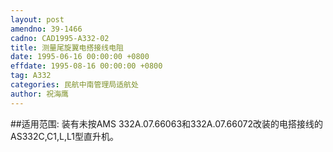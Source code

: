 ```yaml
---
layout: post
amendno: 39-1466
cadno: CAD1995-A332-02
title: 测量尾旋翼电搭接线电阻
date: 1995-06-16 00:00:00 +0800
effdate: 1995-08-16 00:00:00 +0800
tag: A332
categories: 民航中南管理局适航处
author: 祝海鹰
---
```


##适用范围:
装有未按AMS 332A.07.66063和332A.07.66072改装的电搭接线的AS332C,C1,L,L1型直升机。

